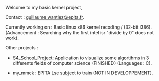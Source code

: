 Welcome to my basic kernel project,

Contact : guillaume.wantiez@epita.fr.

Currently working on : Basic linux x86 kernel recoding / (32-bit i386).
  (Advancement : Searching why the first intel isr "divide by 0" does not work). 
  
  
Other projects : 

- S4_School_Project: Application to visualize some algortihms in 3 differents fields of computer science
                     (FINISHED) (Languages : C).
                     
- my_mmck : EPITA Lse subject to train (NOT IN DEVELOPPEMENT).

